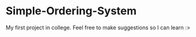 # Simple-Ordering-System
My first project in college. 
Feel free to make suggestions so I can learn :>
